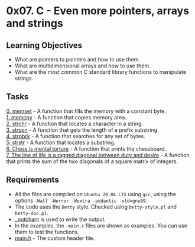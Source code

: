 # 0x07. C - Even more pointers, arrays and strings

## Learning Objectives
- What are pointers to pointers and how to use them.
- What are multidimensional arrays and how to use them.
- What are the most common C standard library functions to manipulate strings.

## Tasks
[0. memset](0-memset.c) - A function that fills the memory with a constant byte.  
[1. memcpy](1-memcpy.c) - A function that copies memory area.  
[2. strchr](2-strchr.c) - A function that locates a character in a string.  
[3. strspn](3-strspn.c) - A function that gets the length of a prefix substring.  
[4. strpbrk](4-strpbrk.c) - A function that searches for any set of bytes.  
[5. strstr](5-strstr.c) - A function that locates a substring.  
[6. Chess is mental torture](7-print_chessboard.c) - A function that prints the chessboard.  
[7. The line of life is a ragged diagonal between duty and desire](8-print_diagsums.c) - A function that prints the sum of the two diagonals of a square matrix of integers.  
## Requirements
- All the files are compiled on `Ubuntu 20.04 LTS` using `gcc`, using the options `-Wall -Werror -Wextra -pedantic -std=gnu89`.
- The code uses the `Betty` style. Checked using `betty-style.pl` and `betty-doc.pl`.
- [_putchar](_putchar.)c is used to write the output.
- In the examples, the `-main.c` files are shown as examples. You can use them to test the functions.
- [main.h](main.h) - The custom header file.
